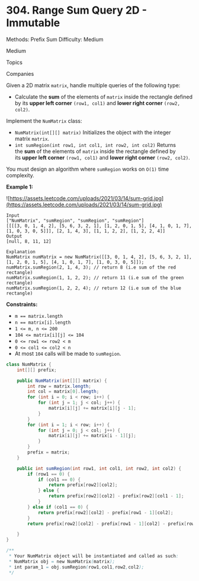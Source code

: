 # 304. Range Sum Query 2D - Immutable

Methods: Prefix Sum
Difficulty: Medium

Medium

Topics

Companies

Given a 2D matrix `matrix`, handle multiple queries of the following type:

- Calculate the **sum** of the elements of `matrix` inside the rectangle defined by its **upper left corner** `(row1, col1)` and **lower right corner** `(row2, col2)`.

Implement the `NumMatrix` class:

- `NumMatrix(int[][] matrix)` Initializes the object with the integer matrix `matrix`.
- `int sumRegion(int row1, int col1, int row2, int col2)` Returns the **sum** of the elements of `matrix` inside the rectangle defined by its **upper left corner** `(row1, col1)` and **lower right corner** `(row2, col2)`.

You must design an algorithm where `sumRegion` works on `O(1)` time complexity.

**Example 1:**

![https://assets.leetcode.com/uploads/2021/03/14/sum-grid.jpg](https://assets.leetcode.com/uploads/2021/03/14/sum-grid.jpg)

```
Input
["NumMatrix", "sumRegion", "sumRegion", "sumRegion"]
[[[[3, 0, 1, 4, 2], [5, 6, 3, 2, 1], [1, 2, 0, 1, 5], [4, 1, 0, 1, 7], [1, 0, 3, 0, 5]]], [2, 1, 4, 3], [1, 1, 2, 2], [1, 2, 2, 4]]
Output
[null, 8, 11, 12]

Explanation
NumMatrix numMatrix = new NumMatrix([[3, 0, 1, 4, 2], [5, 6, 3, 2, 1], [1, 2, 0, 1, 5], [4, 1, 0, 1, 7], [1, 0, 3, 0, 5]]);
numMatrix.sumRegion(2, 1, 4, 3); // return 8 (i.e sum of the red rectangle)
numMatrix.sumRegion(1, 1, 2, 2); // return 11 (i.e sum of the green rectangle)
numMatrix.sumRegion(1, 2, 2, 4); // return 12 (i.e sum of the blue rectangle)

```

**Constraints:**

- `m == matrix.length`
- `n == matrix[i].length`
- `1 <= m, n <= 200`
- `104 <= matrix[i][j] <= 104`
- `0 <= row1 <= row2 < m`
- `0 <= col1 <= col2 < n`
- At most `104` calls will be made to `sumRegion`.

```java
class NumMatrix {
    int[][] prefix;

    public NumMatrix(int[][] matrix) {
        int row = matrix.length;
        int col = matrix[0].length;
        for (int i = 0; i < row; i++) {
            for (int j = 1; j < col; j++) {
                matrix[i][j] += matrix[i][j - 1];
            }
        }
        for (int i = 1; i < row; i++) {
            for (int j = 0; j < col; j++) {
                matrix[i][j] += matrix[i - 1][j];
            }
        }
        prefix = matrix;
    }

    public int sumRegion(int row1, int col1, int row2, int col2) {
        if (row1 == 0) {
            if (col1 == 0) {
                return prefix[row2][col2];
            } else {
                return prefix[row2][col2] - prefix[row2][col1 - 1];
            }
        } else if (col1 == 0) {
            return prefix[row2][col2] - prefix[row1 - 1][col2];
        }
        return prefix[row2][col2] - prefix[row1 - 1][col2] - prefix[row2][col1 - 1] + prefix[row1 - 1][col1 - 1];

    }
}

/**
 * Your NumMatrix object will be instantiated and called as such:
 * NumMatrix obj = new NumMatrix(matrix);
 * int param_1 = obj.sumRegion(row1,col1,row2,col2);
 */
```